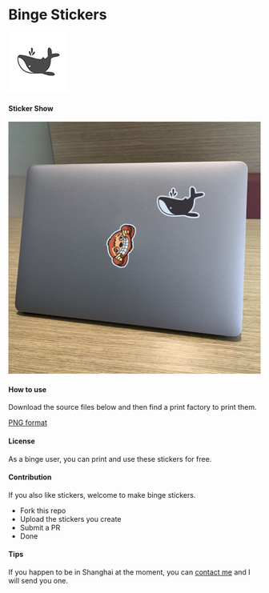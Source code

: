 # Binge Stickers

![](binge_logo.png)

#### Sticker Show

![](sticker_show.jpg)

#### How to use

Download the source files below and then find a print factory to print them.

[PNG format](sticker_show.png)

#### License

As a binge user, you can print and use these stickers for free.

#### Contribution

If you also like stickers, welcome to make binge stickers.

- Fork this repo
- Upload the stickers you create
- Submit a PR
- Done

#### Tips

If you happen to be in Shanghai at the moment, you can [contact me](mailto:i@binhua.org) and I will send you one.
